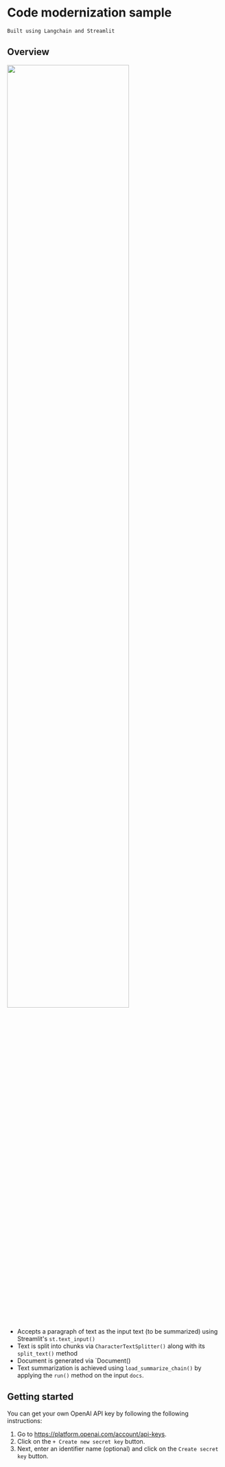 # Code modernization sample
```
Built using Langchain and Streamlit
```

## Overview

<img src="langchain-text-summarization.jpg" width="75%">

- Accepts a paragraph of text as the input text (to be summarized) using Streamlit's `st.text_input()`
- Text is split into chunks via `CharacterTextSplitter()` along with its `split_text()` method
- Document is generated via `Document()
- Text summarization is achieved using `load_summarize_chain()` by applying the `run()` method on the input `docs`.

## Getting started

You can get your own OpenAI API key by following the following instructions:
1. Go to https://platform.openai.com/account/api-keys.
2. Click on the `+ Create new secret key` button.
3. Next, enter an identifier name (optional) and click on the `Create secret key` button.
